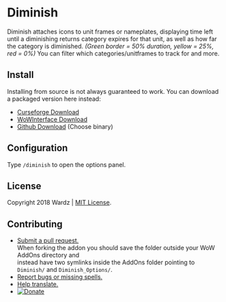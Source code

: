 # Diminish
Diminish attaches icons to unit frames or nameplates, displaying time left until a diminishing returns category expires for that unit, as well as how far the category is diminished. *(Green border = 50% duration, yellow = 25%, red = 0%)* You can filter which categories/unitframes to track for and more.

## Install
Installing from source is not always guaranteed to work. You can download a packaged version here instead:  
- [Curseforge Download](https://www.curseforge.com/wow/addons/diminish)  
- [WoWInterface Download](https://www.wowinterface.com/downloads/info23628-DiminishDRTracker.html)  
- [Github Download](https://github.com/wardz/diminish/releases/latest) (Choose binary)  

## Configuration
Type ```/diminish``` to open the options panel.

## License
Copyright 2018 Wardz | [MIT License](https://opensource.org/licenses/mit-license.php).

## Contributing
- [Submit a pull request.](https://gist.github.com/Chaser324/ce0505fbed06b947d962)  
    When forking the addon you should save the folder outside your WoW AddOns directory and  
    instead have two symlinks inside the AddOns folder pointing to
    ```Diminish/``` and ```Diminish_Options/```.
- [Report bugs or missing spells.](https://github.com/wardz/diminish/issues)
- [Help translate.](https://wow.curseforge.com/projects/diminish/localization)
- [![Donate](https://www.paypalobjects.com/en_GB/i/btn/btn_donate_SM.gif)]((https://www.paypal.com/cgi-bin/webscr?cmd=_s-xclick&hosted_button_id=G6PATC82FGWHQ))
